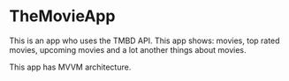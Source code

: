 # TheMovieApp
 This is an app who uses the TMBD API. This app shows: movies, top rated movies, upcoming movies and a lot another things about movies.
 
 This app has MVVM architecture.
